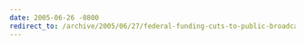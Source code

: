 ```yaml
---
date: 2005-06-26 -0800
redirect_to: /archive/2005/06/27/federal-funding-cuts-to-public-broadcasting.aspx/
---
```

